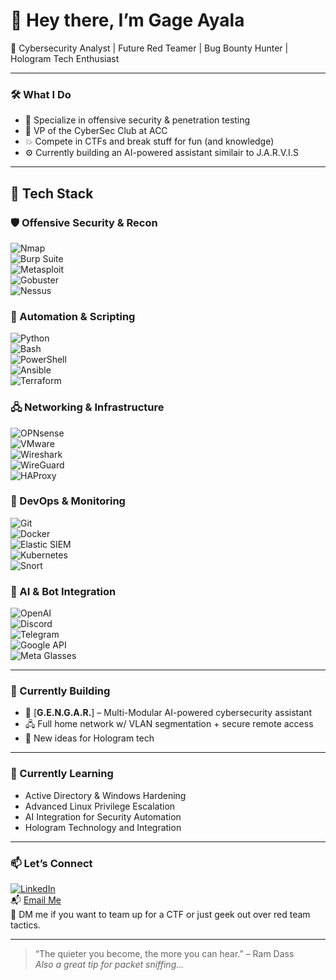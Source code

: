 # 👋 Hey there, I’m Gage Ayala

🎯 Cybersecurity Analyst | Future Red Teamer | Bug Bounty Hunter | Hologram Tech Enthusiast

---

### 🛠️ What I Do
- 🔐 Specialize in offensive security & penetration testing
- 🧠 VP of the CyberSec Club at ACC
- 💥 Compete in CTFs and break stuff for fun (and knowledge)
- ⚙️ Currently building an AI-powered assistant similair to J.A.R.V.I.S

---

## 🧰 Tech Stack

### 🛡 Offensive Security & Recon  
![Nmap](https://img.shields.io/badge/NMAP-005FAD?style=for-the-badge&logo=nmap&logoColor=white)  
![Burp Suite](https://img.shields.io/badge/BURP%20SUITE-FF6F00?style=for-the-badge&logo=burpsuite&logoColor=white)  
![Metasploit](https://img.shields.io/badge/METASPLOIT-E91E63?style=for-the-badge&logo=metasploit&logoColor=white)  
![Gobuster](https://img.shields.io/badge/GOBUSTER-0078D4?style=for-the-badge&logo=ghostery&logoColor=white)  
![Nessus](https://img.shields.io/badge/NESSUS-00457C?style=for-the-badge&logo=tenable&logoColor=white)

### 🧠 Automation & Scripting  
![Python](https://img.shields.io/badge/PYTHON-3776AB?style=for-the-badge&logo=python&logoColor=white)  
![Bash](https://img.shields.io/badge/BASH-4EAA25?style=for-the-badge&logo=gnu-bash&logoColor=white)  
![PowerShell](https://img.shields.io/badge/POWERSHELL-5391FE?style=for-the-badge&logo=powershell&logoColor=white)  
![Ansible](https://img.shields.io/badge/ANSIBLE-EE0000?style=for-the-badge&logo=ansible&logoColor=white)  
![Terraform](https://img.shields.io/badge/TERRAFORM-7B42BC?style=for-the-badge&logo=terraform&logoColor=white)

### 🖧 Networking & Infrastructure  
![OPNsense](https://img.shields.io/badge/OPNsense-FE5000?style=for-the-badge&logo=openbsd&logoColor=white)  
![VMware](https://img.shields.io/badge/VMWARE-607078?style=for-the-badge&logo=vmware&logoColor=white)  
![Wireshark](https://img.shields.io/badge/WIRESHARK-0066CC?style=for-the-badge&logo=wireshark&logoColor=white)  
![WireGuard](https://img.shields.io/badge/WIREGUARD-88171A?style=for-the-badge&logo=wireguard&logoColor=white)  
![HAProxy](https://img.shields.io/badge/HAPROXY-000000?style=for-the-badge&logo=haproxy&logoColor=white)

### 🔧 DevOps & Monitoring  
![Git](https://img.shields.io/badge/GIT-F05032?style=for-the-badge&logo=git&logoColor=white)  
![Docker](https://img.shields.io/badge/DOCKER-2496ED?style=for-the-badge&logo=docker&logoColor=white)  
![Elastic SIEM](https://img.shields.io/badge/ELASTIC%20SIEM-005571?style=for-the-badge&logo=elastic&logoColor=white)  
![Kubernetes](https://img.shields.io/badge/KUBERNETES-326CE5?style=for-the-badge&logo=kubernetes&logoColor=white)  
![Snort](https://img.shields.io/badge/SNORT-DA1C5C?style=for-the-badge&logo=snort&logoColor=white)

### 🤖 AI & Bot Integration  
![OpenAI](https://img.shields.io/badge/OPENAI-412991?style=for-the-badge&logo=openai&logoColor=white)  
![Discord](https://img.shields.io/badge/DISCORD-5865F2?style=for-the-badge&logo=discord&logoColor=white)  
![Telegram](https://img.shields.io/badge/TELEGRAM-26A5E4?style=for-the-badge&logo=telegram&logoColor=white)  
![Google API](https://img.shields.io/badge/GOOGLE%20API-4285F4?style=for-the-badge&logo=google&logoColor=white)  
![Meta Glasses](https://img.shields.io/badge/META%20GLASSES-1D9BF0?style=for-the-badge&logo=meta&logoColor=white)


---

### 🧪 Currently Building
- 🧠 [**G.E.N.G.A.R.**] – Multi-Modular AI-powered cybersecurity assistant
- 🖧 Full home network w/ VLAN segmentation + secure remote access
- 📡 New ideas for Hologram tech

---

### 🌱 Currently Learning
- Active Directory & Windows Hardening
- Advanced Linux Privilege Escalation
- AI Integration for Security Automation
- Hologram Technology and Integration

---

### 📫 Let’s Connect
[![LinkedIn](https://img.shields.io/badge/LinkedIn-GageAyala-blue?style=flat-square&logo=linkedin)](https://www.linkedin.com/in/gage-ayala-0207b42ab/)  
📬 [Email Me](mailto:Gageatx95@gmail.com)  
💬 DM me if you want to team up for a CTF or just geek out over red team tactics.

---

> “The quieter you become, the more you can hear.” – Ram Dass  
> _Also a great tip for packet sniffing..._

